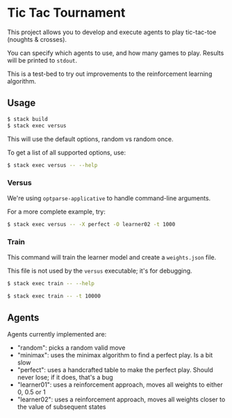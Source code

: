 # Tic Tac Tournament

This project allows you to develop and execute agents to play tic-tac-toe (noughts & crosses).

You can specify which agents to use, and how many games to play. Results will be printed to `stdout`.

This is a test-bed to try out improvements to the reinforcement learning algorithm.

## Usage

```sh
$ stack build
$ stack exec versus
```

This will use the default options, random vs random once.

To get a list of all supported options, use:

```sh
$ stack exec versus -- --help
```

### Versus

We're using `optparse-applicative` to handle command-line arguments.

For a more complete example, try:

```sh
$ stack exec versus -- -X perfect -O learner02 -t 1000
```

### Train

This command will train the learner model and create a `weights.json` file.

This file is not used by the `versus` executable; it's for debugging.

```sh
$ stack exec train -- --help

$ stack exec train -- -t 10000
```


## Agents

Agents currently implemented are:

- "random": picks a random valid move
- "minimax": uses the minimax algorithm to find a perfect play. Is a bit slow
- "perfect": uses a handcrafted table to make the perfect play. Should never lose; if it does, that's a bug
- "learner01": uses a reinforcement approach, moves all weights to either 0, 0.5 or 1
- "learner02": uses a reinforcement approach, moves all weights closer to the value of subsequent states
